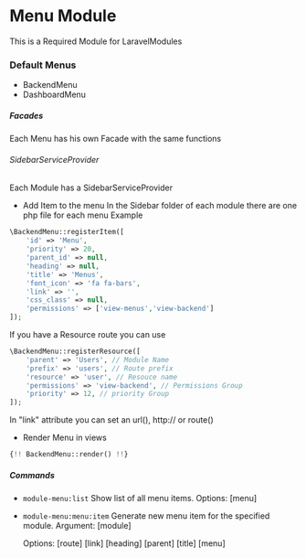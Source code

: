 # Menu Module
This is a Required Module for LaravelModules

### Default Menus

- BackendMenu
- DashboardMenu

##### Facades

Each Menu has his own Facade with the same functions
###### SidebarServiceProvider
Each Module has a SidebarServiceProvider

- Add Item to the menu
In the Sidebar folder of each module there are one php file for each menu
Example
``` php
\BackendMenu::registerItem([
    'id' => 'Menu',
    'priority' => 20,
    'parent_id' => null,
    'heading' => null,
    'title' => 'Menus',
    'font_icon' => 'fa fa-bars',
    'link' => '',
    'css_class' => null,
    'permissions' => ['view-menus','view-backend']
]);
```
If you have a Resource route you can use
``` php
\BackendMenu::registerResource([
    'parent' => 'Users', // Module Name
    'prefix' => 'users', // Route prefix
    'resource' => 'user', // Resouce name
    'permissions' => 'view-backend', // Permissions Group
    'priority' => 12, // priority Group
]);
```
In "link" attribute you can set an url(), http:// or route()

- Render Menu in views
``` php
{!! BackendMenu::render() !!}
```

##### Commands

- `module-menu:list` Show list of all menu items.
    Options:
        [menu]

- `module-menu:menu:item` Generate new menu item for the specified module.
    Argument:
        [module]

    Options:
        [route]
        [link]
        [heading]
        [parent]
        [title]
        [menu]
